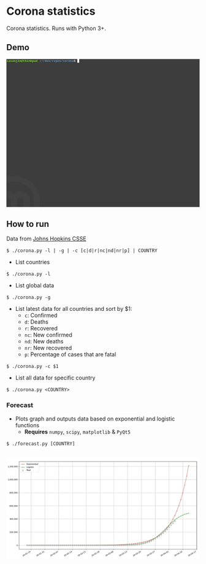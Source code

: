 # Corona statistics
Corona statistics. Runs with Python 3+.


## Demo
<img src="resources/demo.gif">


## How to run
Data from [Johns Hopkins CSSE](https://github.com/CSSEGISandData/COVID-19)

```
$ ./corona.py -l | -g | -c [c|d|r|nc|nd|nr|p] | COUNTRY
```

 - List countries
```
$ ./corona.py -l
```

 - List global data
```
$ ./corona.py -g
```

 - List latest data for all countries and sort by $1:
   - `c`: Confirmed
   - `d`: Deaths
   - `r`: Recovered
   - `nc`: New confirmed
   - `nd`: New deaths
   - `nr`: New recovered
   - `p`: Percentage of cases that are fatal
```
$ ./corona.py -c $1
```

 - List all data for specific country
```
$ ./corona.py <COUNTRY>
```


### Forecast 
 - Plots graph and outputs data based on exponential and logistic functions
   - **Requires** `numpy`, `scipy`, `matplotlib` & `PyQt5`
```
$ ./forecast.py [COUNTRY]
```

</br>

<img src="resources/figure.png" width="800">
